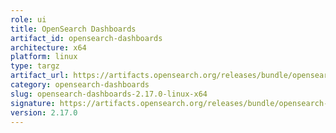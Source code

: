 ```yaml
---
role: ui
title: OpenSearch Dashboards
artifact_id: opensearch-dashboards
architecture: x64
platform: linux
type: targz
artifact_url: https://artifacts.opensearch.org/releases/bundle/opensearch-dashboards/2.17.0/opensearch-dashboards-2.17.0-linux-x64.tar.gz
category: opensearch-dashboards
slug: opensearch-dashboards-2.17.0-linux-x64
signature: https://artifacts.opensearch.org/releases/bundle/opensearch-dashboards/2.17.0/opensearch-dashboards-2.17.0-linux-x64.tar.gz.sig
version: 2.17.0
---
```


